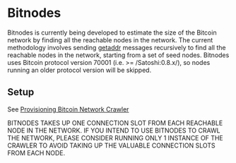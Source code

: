 # Bitnodes
Bitnodes is currently being developed to estimate the size of the Bitcoin network by finding all the reachable nodes in the network. The current methodology involves sending [getaddr](https://en.bitcoin.it/wiki/Protocol_specification#getaddr) messages recursively to find all the reachable nodes in the network, starting from a set of seed nodes. Bitnodes uses Bitcoin protocol version 70001 (i.e. >= /Satoshi:0.8.x/), so nodes running an older protocol version will be skipped.

## Setup
See [Provisioning Bitcoin Network Crawler](https://github.com/ayeowch/bitnodes/wiki/Provisioning-Bitcoin-Network-Crawler)

BITNODES TAKES UP ONE CONNECTION SLOT FROM EACH REACHABLE NODE IN THE NETWORK. IF YOU INTEND TO USE BITNODES TO CRAWL THE NETWORK, PLEASE CONSIDER RUNNING ONLY 1 INSTANCE OF THE CRAWLER TO AVOID TAKING UP THE VALUABLE CONNECTION SLOTS FROM EACH NODE.
